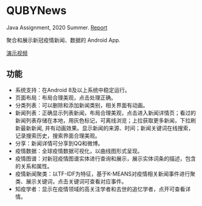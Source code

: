 # QUBYNews

Java Assignment, 2020 Summer. [Report](./report.pdf)

聚合和展示新冠疫情新闻、数据的 Android App.

[演示视频](./demo.mp4)

## 功能

-  系统支持：在Android 8及以上系统中稳定运行。
-  页面布局：布局合理美观，点击处理正确。
-  分类列表：可以删除和添加新闻类别，相关界面有动画。
-  新闻列表：正确显示列表新闻，布局合理美观，点击进入新闻详情页；看过的新闻列表存储在本地，用灰色标记，可离线浏览；上拉获取更多新闻，下拉刷新最新新闻,  并有动画效果。显示新闻的来源、时间；新闻关键词在线搜索，记录搜索历史，搜索界面合理美观。
-  分享：新闻详情可分享到QQ和微博。
-  疫情数据：全球疫情数据可视化，以曲线图形式呈现。
-  疫情图谱：对新冠疫情图谱实体进行查询和展示，展示实体词条的描述，包含的关系和属性。
-  疫情新闻聚类：以TF-IDF为特征，基于K-MEANS对疫情相关新闻事件进行聚类、展示关键词，点击关键词可查看对应事件。
-  知疫学者：显示在疫情领域的高关注学者和去世的追忆学者，点开可查看详情。
